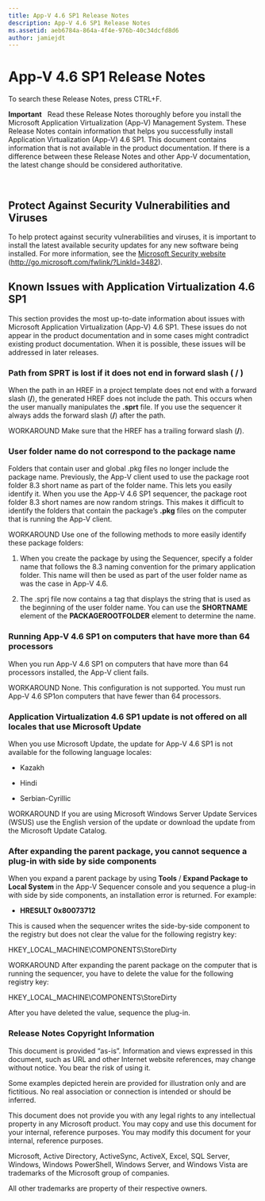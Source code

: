 ```yaml
---
title: App-V 4.6 SP1 Release Notes
description: App-V 4.6 SP1 Release Notes
ms.assetid: aeb6784a-864a-4f4e-976b-40c34dcfd8d6
author: jamiejdt
---
```


# App-V 4.6 SP1 Release Notes


To search these Release Notes, press CTRL+F.

**Important**  
Read these Release Notes thoroughly before you install the Microsoft Application Virtualization (App-V) Management System. These Release Notes contain information that helps you successfully install Application Virtualization (App-V) 4.6 SP1. This document contains information that is not available in the product documentation. If there is a difference between these Release Notes and other App-V documentation, the latest change should be considered authoritative.

 

## Protect Against Security Vulnerabilities and Viruses


To help protect against security vulnerabilities and viruses, it is important to install the latest available security updates for any new software being installed. For more information, see the [Microsoft Security website](http://go.microsoft.com/fwlink/?LinkId=3482) (http://go.microsoft.com/fwlink/?LinkId=3482).

## Known Issues with Application Virtualization 4.6 SP1


This section provides the most up-to-date information about issues with Microsoft Application Virtualization (App-V) 4.6 SP1. These issues do not appear in the product documentation and in some cases might contradict existing product documentation. When it is possible, these issues will be addressed in later releases.

### Path from SPRT is lost if it does not end in forward slash ( / )

When the path in an HREF in a project template does not end with a forward slash (**/**), the generated HREF does not include the path. This occurs when the user manually manipulates the **.sprt** file. If you use the sequencer it always adds the forward slash (**/**) after the path.

WORKAROUND Make sure that the HREF has a trailing forward slash (**/**).

### User folder name do not correspond to the package name

Folders that contain user and global .pkg files no longer include the package name. Previously, the App-V client used to use the package root folder 8.3 short name as part of the folder name. This lets you easily identify it. When you use the App-V 4.6 SP1 sequencer, the package root folder 8.3 short names are now random strings. This makes it difficult to identify the folders that contain the package’s **.pkg** files on the computer that is running the App-V client.

WORKAROUND Use one of the following methods to more easily identify these package folders:

1.  When you create the package by using the Sequencer, specify a folder name that follows the 8.3 naming convention for the primary application folder. This name will then be used as part of the user folder name as was the case in App-V 4.6.

2.  The .sprj file now contains a tag that displays the string that is used as the beginning of the user folder name. You can use the **SHORTNAME** element of the **PACKAGEROOTFOLDER** element to determine the name.

### Running App-V 4.6 SP1 on computers that have more than 64 processors

When you run App-V 4.6 SP1 on computers that have more than 64 processors installed, the App-V client fails.

WORKAROUND None. This configuration is not supported. You must run App-V 4.6 SP1on computers that have fewer than 64 processors.

### Application Virtualization 4.6 SP1 update is not offered on all locales that use Microsoft Update

When you use Microsoft Update, the update for App-V 4.6 SP1 is not available for the following language locales:

-   Kazakh

-   Hindi

-   Serbian-Cyrillic

WORKAROUND If you are using Microsoft Windows Server Update Services (WSUS) use the English version of the update or download the update from the Microsoft Update Catalog.

### After expanding the parent package, you cannot sequence a plug-in with side by side components

When you expand a parent package by using **Tools** / **Expand Package to Local System** in the App-V Sequencer console and you sequence a plug-in with side by side components, an installation error is returned. For example:

-   **HRESULT 0x80073712**

This is caused when the sequencer writes the side-by-side component to the registry but does not clear the value for the following registry key:

HKEY\_LOCAL\_MACHINE\\COMPONENTS\\StoreDirty

WORKAROUND After expanding the parent package on the computer that is running the sequencer, you have to delete the value for the following registry key:

HKEY\_LOCAL\_MACHINE\\COMPONENTS\\StoreDirty

After you have deleted the value, sequence the plug-in.

### Release Notes Copyright Information

This document is provided “as-is”. Information and views expressed in this document, such as URL and other Internet website references, may change without notice. You bear the risk of using it.

Some examples depicted herein are provided for illustration only and are fictitious. No real association or connection is intended or should be inferred.

This document does not provide you with any legal rights to any intellectual property in any Microsoft product. You may copy and use this document for your internal, reference purposes. You may modify this document for your internal, reference purposes.



Microsoft, Active Directory, ActiveSync, ActiveX, Excel, SQL Server, Windows, Windows PowerShell, Windows Server, and Windows Vista are trademarks of the Microsoft group of companies.

All other trademarks are property of their respective owners.

 

 





